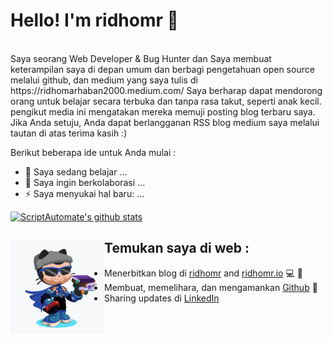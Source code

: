 <h1>Hello! I'm ridhomr 👋</h1><br>
Saya seorang Web Developer & Bug Hunter dan Saya membuat keterampilan saya di depan umum dan berbagi pengetahuan open source melalui github, dan medium yang saya tulis di https://ridhomarhaban2000.medium.com/ Saya berharap dapat mendorong orang untuk belajar secara terbuka dan tanpa rasa takut, seperti anak kecil. pengikut media ini mengatakan mereka memuji posting blog terbaru saya. Jika Anda setuju, Anda dapat berlangganan RSS blog medium saya melalui tautan di atas terima kasih :)

Berikut beberapa ide untuk Anda mulai :
- 🌱 Saya sedang belajar ...
- 👯 Saya ingin berkolaborasi ...
- ⚡ Saya menyukai hal baru: ...

[![ScriptAutomate's github stats](https://github-readme-stats.vercel.app/api?username=ridhomr&count_private=true&show_icons=true&theme=dark)](https://github.com/ridhomr/github-readme-stats)
        
## Temukan saya di web : <img align="left" width="150" height="150" src="https://github.com/ScriptAutomate/ScriptAutomate/blob/master/img/scriptautomate-octocat-rotating.gif?raw=true">
- Menerbitkan blog di <a href="https://ridhomarhaban2000.medium.com/">ridhomr</a> and <a href="https://ridhomr.github.io/">ridhomr.io</a> :computer: :pencil:
- Membuat, memelihara, dan mengamankan <a href="https://github.com/ridhomr/">Github</a> :space_invader:
- Sharing updates di <a href="https://id.linkedin.com/in/ridho-marhaban-b347131a2">LinkedIn</a>
